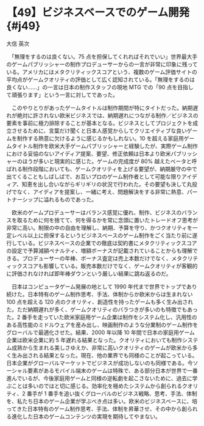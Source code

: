 # 【49】ビジネスベースでのゲーム開発{#j49}

<div class="author">大信 英次</div>

　「無理をするのは良くない。75 点を担保してくれればそれでいい」世界最大手のゲームパブリッシャーの制作プロデューサーからの一言が非常に印象に残っている。アメリカにはメタクリティックスコアという、複数のゲーム評価サイトの平均点がゲームクオリティの評価として広く認知されている。「無理をするのは良くない……」の一言は日本の制作スタッフの現地 MTG での「90 点を目指して頑張ります」という一言に対してであった。

　このやりとりがあったゲームタイトルは制作期間が特にタイトだった。納期遅れが絶対に許されない欧米ビジネスでは、納期遅れにつながる制作／ビジネスの要素を事前に極力排除することが基本となる。ビジネスとしてプロジェクトを成立させるために、言葉だけ聞くと日本人感覚からしてクリエイティブな良いゲームを制作する熱意に欠けるように感じるかもしれない。10 を超える家庭用ゲームタイトル制作を欧米大手ゲームパブリッシャーと経験したが、実際ゲーム制作における妥協のないアイディア提案、要望、修正依頼は日本より欧米パブリッシャーのほうが多いと現実的に感じた。ゲームの完成度が 80% 越えたベータと呼ばれる制作段階においても、ゲームクオリティを上げる要望が、納期厳守の中で出てくることもしばしばで、お互いプロのゲーム制作者として可能な限りアイディア、知恵を出し合いながらギリギリの状況で行われた。その要望も決して丸投げでなく、アイディアを提案し、一緒に考え、問題解決をする非常に熱意、パートナーシップに溢れるものであった。

　欧米のゲームプロデューサーはバランス感覚に優れ、制作、ビジネスのバランスを取るために何を捨てて、何を得るかを常に念頭に置いたトレードオフ思考が非常に高い。制限の中の自由を理解し、納期、予算を守り、かつクオリティを一定レベル以上に担保するというビジネスベースのゲーム制作をごく当たり前に遂行している。ビジネスベースの企業での徹底は契約書にメタクリティックスコアの設定で予算減額ペナルティ、増額ボーナスが記載されていることからも理解できる。プロデューサーの年棒、ボーナス査定は売上本数だけでなく、メタクリティックスコアも影響している。販売本数だけでなく、ゲームクオリティが客観的に評価されなければ即年棒ダウンという厳しい結果に跳ね返るのだ。

　日本はコンピュータゲーム発展の地として 1990 年代まで世界でトップであり続けた。日本特有のゲーム制作思考、手法、体制からか欧米からは生まれない 100 点を超える 120 点のクオリティ、創造性を持ったゲームも多く生み出された。ただ納期遅れが多く、ゲームクオリティのバラつきが多いのも特徴でもあった。2 番手を走っていた欧米家庭用ゲーム企業は制作をシステム化し、汎用性のある高性能のミドルウェアを産み出し、映画制作のような分業制のゲーム制作をグローバルで最適化させた。結果、2000 年以降 10 年間で日本の家庭用ゲーム企業は欧米企業に約 5 年遅れる結果となった。クオリティにおいても制作システム成熟から生まれる美しさゆえか、非常に高いクオリティのゲームが欧米から多く生み出される結果となった。現在、他の業界でも同様のことが起こっている。日本企業がグローバルマーケットでビジネスが成功しないのも同様である。今ソーシャル要素があるモバイル端末のゲームは特殊で、ある部分日本が世界で一番進んでいるが、今後家庭用ゲームと同様の逆転劇を起こさないために、過去に学ぶことは多いのではと切に感じる。効率化を極めたシステムから創られるクオリティ、2 番手が 1 番手を追い抜くグローバルのビジネス戦略、思考、手法、体制を、私たち日本のゲーム企業が学ぶべき点は多い。欧米のビジネスベースに、培ってきた日本特有のゲーム制作思考、手法、体制を昇華させ、その中から創られる進化した日本のゲームコンテンツの実現を期待してやまない。
